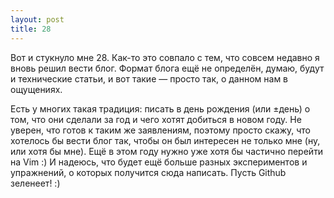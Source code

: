 ```yaml
---
layout: post
title: 28
---
```


Вот и стукнуло мне 28. Как-то это совпало с тем, что совсем недавно я вновь решил вести блог.
Формат блога ещё не определён, думаю, будут и технические статьи, и вот такие — просто так,
о данном нам в ощущениях.

Есть у многих такая традиция: писать в день рождения (или ±день) о том, что они сделали
за год и чего хотят добиться в новом году. Не уверен, что готов к таким же заявлениям, поэтому
просто скажу, что хотелось бы вести блог так, чтобы он был интересен не только мне (ну, или
хотя бы мне). Ещё в этом году нужно уже хотя бы частично перейти на Vim :) И надеюсь, что будет ещё больше разных
экспериментов и упражнений, о которых получится сюда написать. Пусть Github зеленеет! :)

